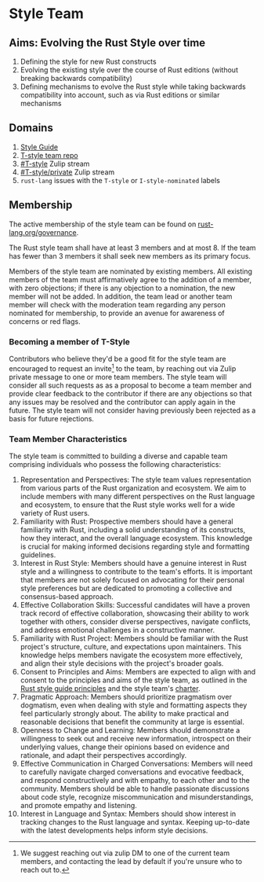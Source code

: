 # Style Team

## Aims: Evolving the Rust Style over time

1. Defining the style for new Rust constructs
2. Evolving the existing style over the course of Rust editions (without breaking backwards compatibility)
3. Defining mechanisms to evolve the Rust style while taking backwards compatibility into account, such as via Rust editions or similar mechanisms

## Domains

1. [Style Guide](https://github.com/rust-lang/rust/tree/HEAD/src/doc/style-guide/src)
2. [T-style team repo](https://github.com/rust-lang/style-team/)
3. [#T-style](https://rust-lang.zulipchat.com/#narrow/stream/346005-t-style) Zulip stream
4. [#T-style/private](https://rust-lang.zulipchat.com/#narrow/stream/353175-t-style.2Fprivate) Zulip stream
5. `rust-lang` issues with the `T-style` or `I-style-nominated` labels

## Membership

The active membership of the style team can be found on [rust-lang.org/governance](https://github.com/rust-lang/team/blob/HEAD/teams/style.toml).

The Rust style team shall have at least 3 members and at most 8. If the team has fewer than 3 members it shall seek new members as its primary focus.

Members of the style team are nominated by existing members. All existing members of the team must affirmatively agree to the addition of a member, with zero objections; if there is any objection to a nomination, the new member will not be added. In addition, the team lead or another team member will check with the moderation team regarding any person nominated for membership, to provide an avenue for awareness of concerns or red flags.

### Becoming a member of T-Style

Contributors who believe they'd be a good fit for the style team are encouraged to request an invite[^1] to the team, by reaching out via Zulip private message to one or more team members. The style team will consider all such requests as as a proposal to become a team member and provide clear feedback to the contributor if there are any objections so that any issues may be resolved and the contributor can apply again in the future. The style team will not consider having previously been rejected as a basis for future rejections.

### Team Member Characteristics

The style team is committed to building a diverse and capable team comprising individuals who possess the following characteristics:

1. Representation and Perspectives: The style team values representation from various parts of the Rust organization and ecosystem. We aim to include members with many different perspectives on the Rust language and ecosystem, to ensure that the Rust style works well for a wide variety of Rust users.
2. Familiarity with Rust: Prospective members should have a general familiarity with Rust, including a solid understanding of its constructs, how they interact, and the overall language ecosystem. This knowledge is crucial for making informed decisions regarding style and formatting guidelines.
3. Interest in Rust Style: Members should have a genuine interest in Rust style and a willingness to contribute to the team's efforts. It is important that members are not solely focused on advocating for their personal style preferences but are dedicated to promoting a collective and consensus-based approach.
4. Effective Collaboration Skills: Successful candidates will have a proven track record of effective collaboration, showcasing their ability to work together with others, consider diverse perspectives, navigate conflicts, and address emotional challenges in a constructive manner.
5. Familiarity with Rust Project: Members should be familiar with the Rust project's structure, culture, and expectations upon maintainers. This knowledge helps members navigate the ecosystem more effectively, and align their style decisions with the project's broader goals.
6. Consent to Principles and Aims: Members are expected to align with and consent to the principles and aims of the style team, as outlined in the [Rust style guide principles](https://github.com/rust-lang/rust/blob/master/src/doc/style-guide/src/principles.md) and the style team's [charter](https://github.com/rust-lang/style-team/blob/style-policy/charter.md).
7. Pragmatic Approach: Members should prioritize pragmatism over dogmatism, even when dealing with style and formatting aspects they feel particularly strongly about. The ability to make practical and reasonable decisions that benefit the community at large is essential.
8. Openness to Change and Learning: Members should demonstrate a willingness to seek out and receive new information, introspect on their underlying values, change their opinions based on evidence and rationale, and adapt their perspectives accordingly.
9. Effective Communication in Charged Conversations: Members will need to carefully navigate charged conversations and evocative feedback, and respond constructively and with empathy, to each other and to the community. Members should be able to handle passionate discussions about code style, recognize miscommunication and misunderstandings, and promote empathy and listening.
10. Interest in Language and Syntax: Members should show interest in tracking changes to the Rust language and syntax. Keeping up-to-date with the latest developments helps inform style decisions.

[^1]: We suggest reaching out via zulip DM to one of the current team members, and contacting the lead by default if you're unsure who to reach out to.
